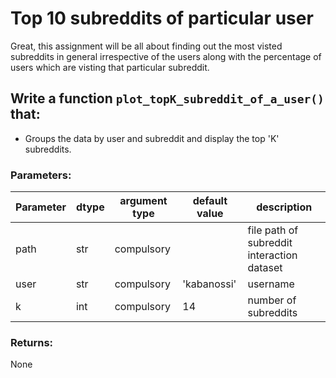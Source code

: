 # Top 10 subreddits of particular user 

Great, this assignment will be all about finding out the most visted subreddits in general irrespective of the users along with the percentage of users which are visting that particular subreddit.

## Write a function `plot_topK_subreddit_of_a_user()` that:
* Groups the data by user and subreddit and display the top 'K' subreddits.


### Parameters:

| Parameter | dtype | argument type | default value | description |
| --- | --- | --- | --- | --- | 
| path | str | compulsory |  | file path of subreddit interaction dataset |
| user | str | compulsory | 'kabanossi'  | username |
| k | int | compulsory | 14 | number of subreddits |


### Returns:

None
